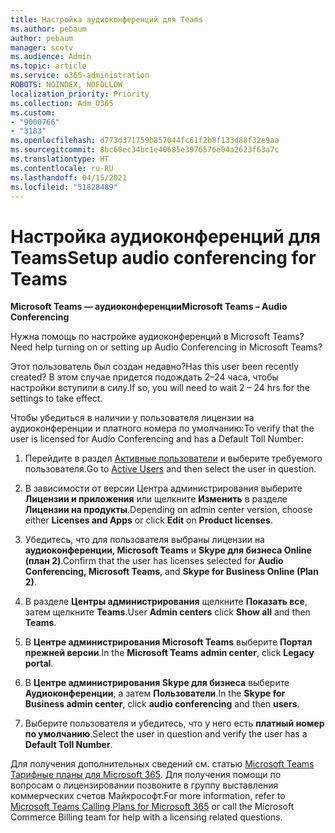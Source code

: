```yaml
---
title: Настройка аудиоконференций для Teams
ms.author: pebaum
author: pebaum
manager: scotv
ms.audience: Admin
ms.topic: article
ms.service: o365-administration
ROBOTS: NOINDEX, NOFOLLOW
localization_priority: Priority
ms.collection: Adm_O365
ms.custom:
- "9000766"
- "3183"
ms.openlocfilehash: d773d371759b857044fc61f2b8f133d88f32e9aa
ms.sourcegitcommit: 8bc60ec34bc1e40685e3976576e04a2623f63a7c
ms.translationtype: HT
ms.contentlocale: ru-RU
ms.lasthandoff: 04/15/2021
ms.locfileid: "51828489"
---
```

# <a name="setup-audio-conferencing-for-teams"></a><span data-ttu-id="32129-102">Настройка аудиоконференций для Teams</span><span class="sxs-lookup"><span data-stu-id="32129-102">Setup audio conferencing for Teams</span></span>

<span data-ttu-id="32129-103">**Microsoft Teams — аудиоконференции**</span><span class="sxs-lookup"><span data-stu-id="32129-103">**Microsoft Teams – Audio Conferencing**</span></span>

<span data-ttu-id="32129-104">Нужна помощь по настройке аудиоконференций в Microsoft Teams?</span><span class="sxs-lookup"><span data-stu-id="32129-104">Need help turning on or setting up Audio Conferencing in Microsoft Teams?</span></span>

<span data-ttu-id="32129-105">Этот пользователь был создан недавно?</span><span class="sxs-lookup"><span data-stu-id="32129-105">Has this user been recently created?</span></span>  <span data-ttu-id="32129-106">В этом случае придется подождать 2–24 часа, чтобы настройки вступили в силу.</span><span class="sxs-lookup"><span data-stu-id="32129-106">If so, you will need to wait 2 – 24 hrs for the settings to take effect.</span></span>

<span data-ttu-id="32129-107">Чтобы убедиться в наличии у пользователя лицензии на аудиоконференции и платного номера по умолчанию:</span><span class="sxs-lookup"><span data-stu-id="32129-107">To verify that the user is licensed for Audio Conferencing and has a Default Toll Number:</span></span>

1. <span data-ttu-id="32129-108">Перейдите в раздел [Активные пользователи](https://admin.microsoft.com/Adminportal/Home?source=applauncher#/users) и выберите требуемого пользователя.</span><span class="sxs-lookup"><span data-stu-id="32129-108">Go to [Active Users](https://admin.microsoft.com/Adminportal/Home?source=applauncher#/users) and then select the user in question.</span></span>

2. <span data-ttu-id="32129-109">В зависимости от версии Центра администрирования выберите **Лицензии и приложения** или щелкните **Изменить** в разделе **Лицензии на продукты**.</span><span class="sxs-lookup"><span data-stu-id="32129-109">Depending on admin center version, choose either **Licenses and Apps** or click **Edit** on **Product licenses**.</span></span>

3. <span data-ttu-id="32129-110">Убедитесь, что для пользователя выбраны лицензии на **аудиоконференции, Microsoft Teams** и **Skype для бизнеса Online (план 2)**.</span><span class="sxs-lookup"><span data-stu-id="32129-110">Confirm that the user has licenses selected for **Audio Conferencing, Microsoft Teams**, and **Skype for Business Online (Plan 2)**.</span></span>

4. <span data-ttu-id="32129-111">В разделе **Центры администрирования** щелкните **Показать все**, затем щелкните **Teams**.</span><span class="sxs-lookup"><span data-stu-id="32129-111">User **Admin centers** click **Show all** and then **Teams**.</span></span>

5. <span data-ttu-id="32129-112">В **Центре администрирования Microsoft Teams** выберите **Портал прежней версии**.</span><span class="sxs-lookup"><span data-stu-id="32129-112">In the **Microsoft Teams admin center**, click **Legacy portal**.</span></span>

6. <span data-ttu-id="32129-113">В **Центре администрирования Skype для бизнеса** выберите **Аудиоконференции**, а затем **Пользователи**.</span><span class="sxs-lookup"><span data-stu-id="32129-113">In the **Skype for Business admin center**, click **audio conferencing** and then **users**.</span></span>

7. <span data-ttu-id="32129-114">Выберите пользователя и убедитесь, что у него есть **платный номер по умолчанию**.</span><span class="sxs-lookup"><span data-stu-id="32129-114">Select the user in question and verify the user has a **Default Toll Number**.</span></span>

<span data-ttu-id="32129-115">Для получения дополнительных сведений см. статью [Microsoft Teams Тарифные планы для Microsoft 365](https://docs.microsoft.com/microsoftteams/calling-plans-for-office-365). Для получения помощи по вопросам о лицензировании позвоните в группу выставления коммерческих счетов Майкрософт.</span><span class="sxs-lookup"><span data-stu-id="32129-115">For more information, refer to [Microsoft Teams Calling Plans for Microsoft 365](https://docs.microsoft.com/microsoftteams/calling-plans-for-office-365) or call the Microsoft Commerce Billing team for help with a licensing related questions.</span></span>